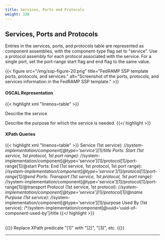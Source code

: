 ```yaml
---
title: Services, Ports and Protocols
weight: 338
---
```



## Services, Ports and Protocols

Entries in the services, ports, and protocols table are represented as component assemblies, with the component-type flag set to "service". Use a protocol assembly for each protocol associated with the service. For a single port, set the port-range start flag and end flag to the same value.

{{< figure src="/img/ssp-figure-20.png" title="FedRAMP SSP template ports, protocols, and services." alt="Screenshot of the ports, protocols, and services information in the FedRAMP SSP template." >}}

#### OSCAL Representation
{{< highlight xml "linenos=table" >}}
<system-implementation>
    <!-- user -->
    <component uuid="uuid-of-service" type="service">
        <title>[SAMPLE]Service Name</title>
        <description><p>Describe the service</p></description>
        <purpose>Describe the purpose for which the service is needed.</purpose>
        <link href="uuid-of-component-used-by" rel="used-by" />
        <link href="uuid-of-component-provided-by" rel="provided-by" />
        <status state="operational" />
        <protocol name="http">
            <port-range start="80" end="80" transport="TCP"/>
        </protocol>
        <protocol name="https">
            <port-range start="443" end="443" transport="TCP"/>
        </protocol>
    </component>
    <!-- Repeat the component assembly for each row in Table 9.1 -->
    <!-- system-inventory -->
</system-implementation>
{{</ highlight >}}


#### XPath Queries
{{< highlight xml "linenos=table" >}}
    Service (1st service):
        /*/system-implementation/component[@type='service'][1]/title
    Ports: Start (1st service, 1st protocol, 1st port range):
        /*/system-implementation/component[@type='service'][1]/protocol[1]/port-range[1]/@start
    Ports: End (1st service, 1st protocol, 1st port range):
        /*/system-implementation/component[@type='service'][1]/protocol[1]/port-range[1]/@end
    Ports: Transport (1st service, 1st protocol, 1st port range):
        /*/system-implementation/component[@type='service'][1]/protocol[1]/port-range[1]/@transport
    Protocol (1st service, 1st protocol):
        /*/system-implementation/component[@type='service'][1]/protocol[1]/@name
    Purpose (1st service):
        /*/system-implementation/component[@type='service'][1]/purpose
    Used By (1st service):
        /*/system-implementation/component[@uuid='uuid-of-component-used-by']/title
{{</ highlight >}}

<br />
{{<callout>}}
Replace XPath predicate "[1]" with "[2]", "[3]", etc.
{{</callout>}}

---
